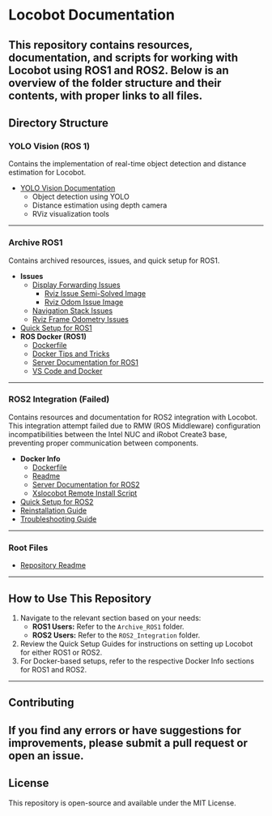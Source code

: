 # Locobot Documentation
This repository contains resources, documentation, and scripts for working with Locobot using ROS1 and ROS2. Below is an overview of the folder structure and their contents, with proper links to all files.
---
## Directory Structure
### YOLO Vision (ROS 1)
Contains the implementation of real-time object detection and distance estimation for Locobot.
- [YOLO Vision Documentation](yolo_vision/readme.md)
  - Object detection using YOLO
  - Distance estimation using depth camera
  - RViz visualization tools
---
### Archive ROS1
Contains archived resources, issues, and quick setup for ROS1.
- **Issues**
  - [Display Forwarding Issues](Archive_ROS1/Issues/Display_Forwarding_Issues.md)
    - [Rviz Issue Semi-Solved Image](Archive_ROS1/Issues/images/Rviz_Issue_Semi_Solved.png)
    - [Rviz Odom Issue Image](Archive_ROS1/Issues/images/Rviz_Odom_Issue.png)
  - [Navigation Stack Issues](Archive_ROS1/Issues/Navigation_Stack_Issues.md)
  - [Rviz Frame Odometry Issues](Archive_ROS1/Issues/Rviz_Frame_Odometry_Issues.md)
- [Quick Setup for ROS1](Archive_ROS1/quick_setup_Ros1.md)
- **ROS Docker (ROS1)**
  - [Dockerfile](Archive_ROS1/ROS_Docker/Dockerfile)
  - [Docker Tips and Tricks](Archive_ROS1/ROS_Docker/Docker_Tips_and_Tricks.md)
  - [Server Documentation for ROS1](Archive_ROS1/ROS_Docker/Server_Documentation_Ros1.md)
  - [VS Code and Docker](Archive_ROS1/ROS_Docker/VS_Code_and_Docker.md)
---
### ROS2 Integration (Failed)
Contains resources and documentation for ROS2 integration with Locobot. This integration attempt failed due to RMW (ROS Middleware) configuration incompatibilities between the Intel NUC and iRobot Create3 base, preventing proper communication between components.
- **Docker Info**
  - [Dockerfile](ROS2_Integration/Docker_info/Dockerfile)
  - [Readme](ROS2_Integration/Docker_info/README.md)
  - [Server Documentation for ROS2](ROS2_Integration/Docker_info/Server_Documentation_Ros2.md)
  - [Xslocobot Remote Install Script](ROS2_Integration/Docker_info/xslocobot_remote_install.sh)
- [Quick Setup for ROS2](ROS2_Integration/quick_setup_Ros2.md)
- [Reinstallation Guide](ROS2_Integration/Reinstallation.md)
- [Troubleshooting Guide](ROS2_Integration/Troubleshooting.md)
---
### Root Files
- [Repository Readme](README.md)
---
## How to Use This Repository
1. Navigate to the relevant section based on your needs:
   - **ROS1 Users:** Refer to the `Archive_ROS1` folder.
   - **ROS2 Users:** Refer to the `ROS2_Integration` folder.
2. Review the Quick Setup Guides for instructions on setting up Locobot for either ROS1 or ROS2.
3. For Docker-based setups, refer to the respective Docker Info sections for ROS1 and ROS2.
---
## Contributing
If you find any errors or have suggestions for improvements, please submit a pull request or open an issue.
---
## License
This repository is open-source and available under the MIT License.